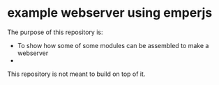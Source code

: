 # example webserver using emperjs
The purpose of this repository is:
<ul>
    <li>To show how some of some modules can be assembled to make a webserver</li>
    <li></li>
</ul>
This repository is not meant to build on top of it.
